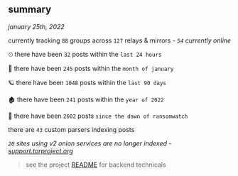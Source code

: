 
## summary
_january 25th, 2022_

currently tracking `88` groups across `127` relays & mirrors - _`54` currently online_

⏲ there have been `32` posts within the `last 24 hours`

🦈 there have been `245` posts within the `month of january`

🪐 there have been `1048` posts within the `last 90 days`

🏚 there have been `241` posts within the `year of 2022`

🦕 there have been `2602` posts `since the dawn of ransomwatch`

there are `43` custom parsers indexing posts

_`20` sites using v2 onion services are no longer indexed - [support.torproject.org](https://support.torproject.org/onionservices/v2-deprecation/)_

> see the project [README](https://github.com/thetanz/ransomwatch#ransomwatch--) for backend technicals
